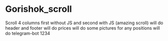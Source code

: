 # Gorishok_scroll
Scroll 4 columns first without JS and second with JS (amazing scroll)
will do header and footer
will do prices
will do some pictures for any positions
will do telegram-bot
1234